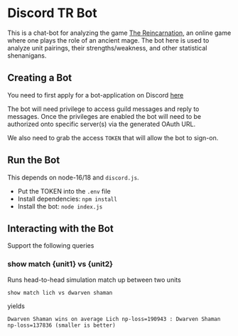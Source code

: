 # Discord TR Bot
This is a chat-bot for analyzing the game [The Reincarnation](https://www.the-reincarnation.com/about.php), an online game where one plays the role of an ancient mage. The bot here is used to analyze unit pairings, their strengths/weakness, and other statistical shenanigans.


## Creating a Bot
You need to first apply for a bot-application on Discord [here](https://discord.com/developers/applications)

The bot will need privilege to access guild messages and reply to messages. Once the privileges are enabled the bot will need to be authorized onto specific server(s) via the generated OAuth URL.

We also need to grab the access `TOKEN` that will allow the bot to sign-on.

## Run the Bot
This depends on node-16/18 and `discord.js`. 
- Put the TOKEN into the `.env` file
- Install dependencies: `npm install`
- Install the bot: `node index.js`


## Interacting with the Bot
Support the following queries


### show match {unit1} vs {unit2}
Runs head-to-head simulation match up between two units

```
show match lich vs dwarven shaman
```

yields

```
Dwarven Shaman wins on average Lich np-loss=190943 : Dwarven Shaman np-loss=137836 (smaller is better)
```
